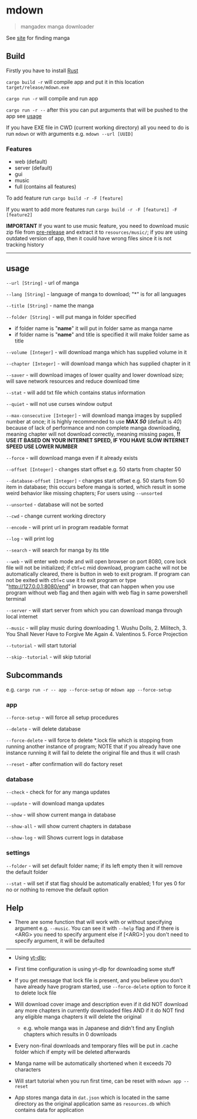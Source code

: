 # mdown

> mangadex manga downloader

See [site](https://mangadex.org/) for finding manga

## Build

Firstly you have to install [Rust](https://www.rust-lang.org/tools/install)

`cargo build -r` will compile app and put it in this location `target/release/mdown.exe`

`cargo run -r` will compile and run app

`cargo run -r --` after this you can put arguments that will be pushed to the app see [usage](https://github.com/GrenManSK/mdown?tab=readme-ov-file#usage)

If you have EXE file in CWD (current working directory) all you need to do is run `mdown` or with arguments e.g. `mdown --url [UUID]`

### Features

- web (default)
- server (default)
- gui
- music
- full (contains all features)

To add feature run `cargo build -r -F [feature]`

If you want to add more features run `cargo build -r -F [feature1] -F [feature2]`

**IMPORTANT**  If you want to use music feature, you need to download music zip file from [pre-release](https://github.com/GrenManSK/mdown/releases/tag/music) and extract it to `resources/music/`; if you are using outdated version of app, then it could have wrong files since it is not tracking history

---

## usage

`--url [String]` - url of manga

`--lang [String]` - language of manga to download; "*" is for all languages

`--title [String]` - name the manga

`--folder [String]` - will put manga in folder specified

- if folder name is "**name**" it will put in folder same as manga name
- if folder name is "**name**" and title is specified it will make folder same as title

`--volume [Integer]` - will download manga which has supplied volume in it

`--chapter [Integer]` - will download manga which has supplied chapter in it

`--saver` - will download images of lower quality and lower download size; will save network resources and reduce download time

`--stat` - will add txt file which contains status information

`--quiet` - will not use curses window output

`--max-consecutive [Integer]` - will download manga images by supplied number at once; it is highly recommended to use **MAX *50*** (default is *40*) because of lack of performance and non complete manga downloading, meaning chapter will not download correctly, meaning missing pages, **!! USE IT BASED ON YOUR INTERNET SPEED, IF YOU HAVE SLOW INTERNET SPEED USE LOWER NUMBER**

`--force` - will download manga even if it already exists

`--offset [Integer]` - changes start offset e.g. 50 starts from chapter 50

`--database-offset [Integer]` - changes start offset e.g. 50 starts from 50 item in database; this occurs before manga is sorted, which result in some weird behavior like missing chapters; For users using `--unsorted`

`--unsorted` - database will not be sorted

`--cwd` - change current working directory

`--encode` - will print url in program readable format

`--log` - will print log

`--search` - will search for manga by its title

`--web` - will enter web mode and will open browser on port 8080, core lock file will not be initialized; if ctrl+c mid download, program cache will not be automatically cleared, there is button in web to exit program. If program can not be exited with ctrl+c use it to exit program or type "<http://127.0.0.1:8080/end>" in browser, that can happen when you use program without web flag and then again with web flag in same powershell terminal

`--server` - will start server from which you can download manga through local internet

`--music` - will play music during downloading 1. Wushu Dolls, 2. Militech, 3. You Shall Never Have to Forgive Me Again 4. Valentinos 5. Force Projection

`--tutorial` - will start tutorial

`--skip--tutorial` - will skip tutorial

## Subcommands

e.g. `cargo run -r -- app --force-setup` or `mdown app --force-setup`

### app

`--force-setup` - will force all setup procedures

`--delete` - will delete database

`--force-delete` - will force to delete *.lock file which is stopping from running another instance of program; NOTE that if you already have one instance running it will fail to delete the original file and thus it will crash

`--reset` - after confirmation will do factory reset

### database

`--check` - check for for any manga updates

`--update` - will download manga updates

`--show` - will show current manga in database

`--show-all` - will show current chapters in database

`--show-log` - will Shows current logs in database

### settings

`--folder` - will set default folder name; if its left empty then it will remove the default folder

`--stat` - will set if stat flag should be automatically enabled; 1 for yes 0 for no or nothing to remove the default option

## Help

- There are some function that will work with or without specifying argument e.g. `--music`. You can see it with `--help` flag and if there is \<ARG\> you need to specify argument else if [\<ARG\>] you don't need to specify argument, it will be defaulted

---

- Using [yt-dlp](https://github.com/yt-dlp/yt-dlp);

- First time configuration is using yt-dlp for downloading some stuff

- If you get message that lock file is present, and you believe you don't have already have program started, use `--force-delete` option to force it to delete lock file

- Will download cover image and description even if it did NOT download any more chapters in currently downloaded files AND if it do NOT find any eligible manga chapters it will delete the original
  - e.g. whole manga was in Japanese and didn't find any English chapters which results in 0 downloads

- Every non-final downloads and temporary files will be put in .cache folder which if empty will be deleted afterwards

- Manga name will be automatically shortened when it exceeds 70 characters

- Will start tutorial when you run first time, can be reset with `mdown app --reset`

- App stores manga data in `dat.json` which is located in the same directory as the original application same as `resources.db` which contains data for application
